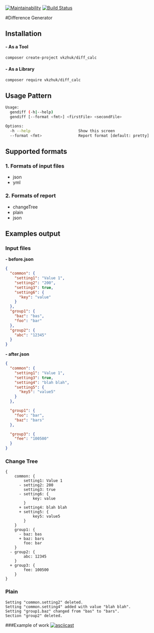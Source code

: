 [![Maintainability](https://api.codeclimate.com/v1/badges/9a4ffde9b9a385ce152b/maintainability)](https://codeclimate.com/github/vkzhuk/Difference-Generator/maintainability)
[![Build Status](https://travis-ci.org/vkzhuk/Difference-Generator.svg?branch=master)](https://travis-ci.org/vkzhuk/Difference-Generator)

#Difference Generator

## Installation
#### - As a Tool
````bash
composer create-project vkzhuk/diff_calc
````
#### - As a Library
````bash
composer require vkzhuk/diff_calc
````

## Usage Pattern
````bash
Usage:
  gendiff (-h|--help)
  gendiff [--format <fmt>] <firstFile> <secondFile>

Options:
  -h --help                     Show this screen
  --format <fmt>                Report format [default: pretty]
````

## Supported formats
### 1. Formats of input files
* json
* yml
### 2. Formats of report
* changeTree
* plain
* json

## Examples output
### Input files

**- before.json**
```json
{
  "common": {
    "setting1": "Value 1",
    "setting2": "200",
    "setting3": true,
    "setting6": {
      "key": "value"
    }
  },
  "group1": {
    "baz": "bas",
    "foo": "bar"
  },
  "group2": {
    "abc": "12345"
  }
}
```
**- after.json**
```json
{
  "common": {
    "setting1": "Value 1",
    "setting3": true,
    "setting4": "blah blah",
    "setting5": {
      "key5": "value5"
    }
  },

  "group1": {
    "foo": "bar",
    "baz": "bars"
  },

  "group3": {
    "fee": "100500"
  }
}
```
### Change Tree
```
{
    common: {
        setting1: Value 1
      - setting2: 200
        setting3: true
      - setting6: {
            key: value
        }
      + setting4: blah blah
      + setting5: {
            key5: value5
        }
    }
    group1: {
      - baz: bas
      + baz: bars
        foo: bar
    }
  - group2: {
        abc: 12345
    }
  + group3: {
        fee: 100500
    }
}
```

### Plain
```
Setting "common.setting2" deleted.
Setting "common.setting4" added with value "blah blah".
Setting "group1.baz" changed from "bas" to "bars".
Section "group2" deleted.
```
###Example of work
[![asciicast](https://asciinema.org/a/198476.png)](https://asciinema.org/a/198476)
